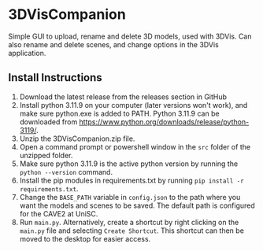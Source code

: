 # 3DVisCompanion
Simple GUI to upload, rename and delete 3D models, used with 3DVis. Can also rename and delete scenes, and change options in the 3DVis application.

## Install Instructions

1. Download the latest release from the releases section in GitHub
2. Install python 3.11.9 on your computer (later versions won't work), and make sure python.exe is added to PATH. Python 3.11.9 can be downloaded from https://www.python.org/downloads/release/python-3119/. 
3. Unzip the 3DVisCompanion.zip file.
4. Open a command prompt or powershell window in the `src` folder of the unzipped folder.
5. Make sure python 3.11.9 is the active python version by running the `python --version` command.
6. Install the pip modules in requirements.txt by running `pip install -r requirements.txt`.
7. Change the `BASE_PATH` variable in `config.json` to the path where you want the models and scenes to be saved. The default path is configured for the CAVE2 at UniSC.
8. Run `main.py`. Alternatively, create a shortcut by right clicking on the `main.py` file and selecting `Create Shortcut`. This shortcut can
then be moved to the desktop for easier access.